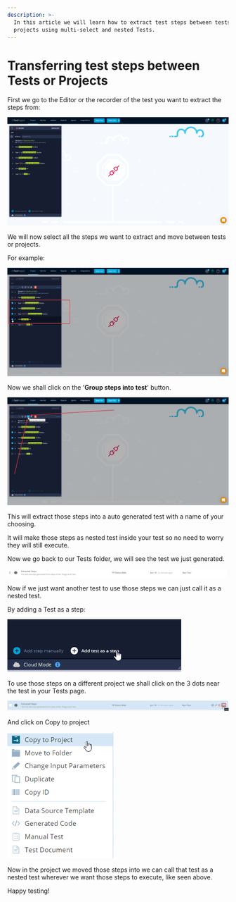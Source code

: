 ```yaml
---
description: >-
  In this article we will learn how to extract test steps between tests and
  projects using multi-select and nested Tests.
---
```


# Transferring test steps between Tests or Projects

First we go to the Editor or the recorder of the test you want to extract the steps from:

![](<../../.gitbook/assets/image (507) (1) (1) (1).png>)

We will now select all the steps we want to extract and move between tests or projects.

For example:

![](<../../.gitbook/assets/image (491) (1).png>)

Now we shall click on the '**Group steps into test**' button.

![](<../../.gitbook/assets/image (549) (1) (1).png>)

This will extract those steps into a auto generated test with a name of your choosing.

It will make those steps as nested test inside your test so no need to worry they will still execute.

Now we go back to our Tests folder, we will see the test we just generated.

![](<../../.gitbook/assets/image (500) (1).png>)

Now if we just want another test to use those steps we can just call it as a nested test.

By adding a Test as a step:

![](<../../.gitbook/assets/image (470) (1) (2).png>)

To use those steps on a different project we shall click on the 3 dots near the test in your Tests page.

![](<../../.gitbook/assets/image (516) (1).png>)

And click on Copy to project

![](<../../.gitbook/assets/image (466) (1) (1).png>)

Now in the project we moved those steps into we can call that test as a nested test wherever we want those steps to execute, like seen above.

Happy testing!
